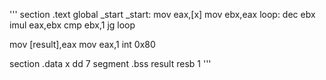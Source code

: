 '''
section .text
	global _start
_start:
mov eax,[x]
mov ebx,eax
loop:
dec ebx
imul eax,ebx
cmp ebx,1
jg loop

mov [result],eax
mov eax,1
int 0x80


section .data
x dd 7
segment .bss
result resb 1
'''
